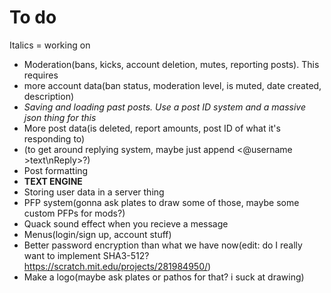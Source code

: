 # To do
Italics = working on
- Moderation(bans, kicks, account deletion, mutes, reporting posts). This requires
- more account data(ban status, moderation level, is muted, date created, description)
- _Saving and loading past posts. Use a post ID system and a massive json thing for this_
- More post data(is deleted, report amounts, post ID of what it's responding to)
- (to get around replying system, maybe just append <@username >text\nReply>?)
- Post formatting
- **TEXT ENGINE**
- Storing user data in a server thing
- PFP system(gonna ask plates to draw some of those, maybe some custom PFPs for mods?)
- Quack sound effect when you recieve a message
- Menus(login/sign up, account stuff)
- Better password encryption than what we have now(edit: do I really want to implement SHA3-512? https://scratch.mit.edu/projects/281984950/)
- Make a logo(maybe ask plates or pathos for that? i suck at drawing)
